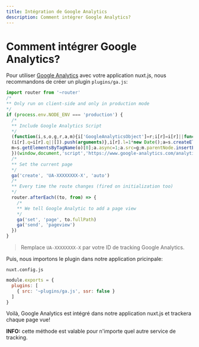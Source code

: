```yaml
---
title: Intégration de Google Analytics
description: Comment intégrer Google Analytics?
---
```


# Comment intégrer Google Analytics?

Pour utiliser [Google Analytics](https://analytics.google.com/analytics/web/) avec votre application nuxt.js, nous recommandons de créer un plugin `plugins/ga.js`:

```js
import router from '~router'
/*
** Only run on client-side and only in production mode
*/
if (process.env.NODE_ENV === 'production') {
  /*
  ** Include Google Analytics Script
  */
  (function(i,s,o,g,r,a,m){i['GoogleAnalyticsObject']=r;i[r]=i[r]||function(){
  (i[r].q=i[r].q||[]).push(arguments)},i[r].l=1*new Date();a=s.createElement(o),
  m=s.getElementsByTagName(o)[0];a.async=1;a.src=g;m.parentNode.insertBefore(a,m)
  })(window,document,'script','https://www.google-analytics.com/analytics.js','ga');
  /*
  ** Set the current page
  */
  ga('create', 'UA-XXXXXXXX-X', 'auto')
  /*
  ** Every time the route changes (fired on initialization too)
  */
  router.afterEach((to, from) => {
    /*
    ** We tell Google Analytic to add a page view
    */
    ga('set', 'page', to.fullPath)
    ga('send', 'pageview')
  })
}
```

> Remplace `UA-XXXXXXXX-X` par votre ID de tracking Google Analytics.

Puis, nous importons le plugin dans notre application pricinpale:

`nuxt.config.js`
```js
module.exports = {
  plugins: [
    { src: '~plugins/ga.js', ssr: false }
  ]
}
```

Voilà, Google Analytics est intégré dans notre application nuxt.js et trackera chaque page vue!

<p class="Alert Alert--nuxt-green"><b>INFO:</b> cette méthode est valable pour n'importe quel autre service de tracking.</p>
